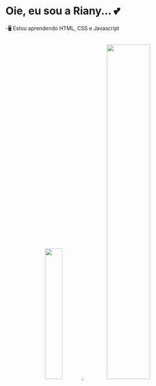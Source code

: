 <H1> Oie, eu sou a Riany... 💕 </H1> 
-🖥️ Estou aprendendo HTML, CSS e Javascript

##

<div align="center">
  <a href="https://github.com/rianymello">
  <img height="30%" src="https://github-readme-stats.vercel.app/api?username=rianymello&show_icons=true&theme=dracula&include_all_commits=true&count_private=true"/>
  <img height="48%" src="https://github-readme-stats.vercel.app/api/top-langs/?username=rianymello&layout=compact&langs_count=7&theme=dracula"/>
</div>
<div style="display: inline_block"><br>
  
 ##
 
</div>
